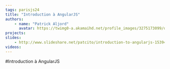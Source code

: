 ```yaml
---
tags: parisjs24
title: "Introduction à AngularJS"
authors:
    - name: "Patrick Aljord"
      avatar: https://twimg0-a.akamaihd.net/profile_images/3275173099/d03d3857be1b4932e590156133ec533e.jpeg
projects:
slides:
    - http://www.slideshare.net/patcito/introduction-to-angularjs-15394765
videos:
---
```

#Introduction à AngularJS
